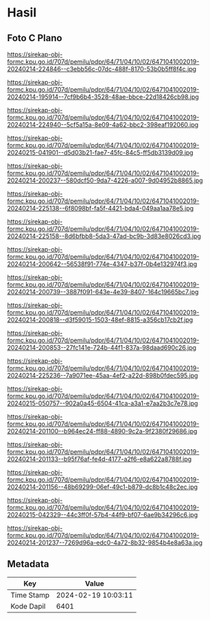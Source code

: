 # Hasil

## Foto C Plano

https://sirekap-obj-formc.kpu.go.id/707d/pemilu/pdpr/64/71/04/10/02/6471041002019-20240214-224846--c3ebb56c-07dc-488f-8170-53b0b5ff8f4c.jpg

https://sirekap-obj-formc.kpu.go.id/707d/pemilu/pdpr/64/71/04/10/02/6471041002019-20240214-195914--7cf9b6b4-3528-48ae-bbce-22d18426cb98.jpg

https://sirekap-obj-formc.kpu.go.id/707d/pemilu/pdpr/64/71/04/10/02/6471041002019-20240214-224940--5cf5a15a-8e09-4a62-bbc2-398eaf192060.jpg

https://sirekap-obj-formc.kpu.go.id/707d/pemilu/pdpr/64/71/04/10/02/6471041002019-20240215-041901--d5d03b21-fae7-45fc-84c5-ff5db3139d09.jpg

https://sirekap-obj-formc.kpu.go.id/707d/pemilu/pdpr/64/71/04/10/02/6471041002019-20240214-200237--580dcf50-9da7-4226-a007-9d04952b8865.jpg

https://sirekap-obj-formc.kpu.go.id/707d/pemilu/pdpr/64/71/04/10/02/6471041002019-20240214-225138--6f8098bf-fa5f-4421-bda4-049aa1aa78e5.jpg

https://sirekap-obj-formc.kpu.go.id/707d/pemilu/pdpr/64/71/04/10/02/6471041002019-20240214-225158--8d6bfbb8-5da3-47ad-bc9b-3d83e8026cd3.jpg

https://sirekap-obj-formc.kpu.go.id/707d/pemilu/pdpr/64/71/04/10/02/6471041002019-20240214-200642--56538f91-774e-4347-b37f-0b4e132974f3.jpg

https://sirekap-obj-formc.kpu.go.id/707d/pemilu/pdpr/64/71/04/10/02/6471041002019-20240214-200739--3887f091-643e-4e39-8407-164c19665bc7.jpg

https://sirekap-obj-formc.kpu.go.id/707d/pemilu/pdpr/64/71/04/10/02/6471041002019-20240214-200818--d3f59015-1503-48ef-8815-a356cb17cb2f.jpg

https://sirekap-obj-formc.kpu.go.id/707d/pemilu/pdpr/64/71/04/10/02/6471041002019-20240214-200853--27fc141e-724b-44f1-837a-98daad690c26.jpg

https://sirekap-obj-formc.kpu.go.id/707d/pemilu/pdpr/64/71/04/10/02/6471041002019-20240214-225236--7a9071ee-45aa-4ef2-a22d-898b0fdec595.jpg

https://sirekap-obj-formc.kpu.go.id/707d/pemilu/pdpr/64/71/04/10/02/6471041002019-20240215-050757--902a0a45-6504-41ca-a3a1-e7aa2b3c7e78.jpg

https://sirekap-obj-formc.kpu.go.id/707d/pemilu/pdpr/64/71/04/10/02/6471041002019-20240214-201100--b964ec24-ff88-4890-9c2a-9f2380f29686.jpg

https://sirekap-obj-formc.kpu.go.id/707d/pemilu/pdpr/64/71/04/10/02/6471041002019-20240214-201133--b95f76af-fe4d-4177-a2f6-e8a622a8788f.jpg

https://sirekap-obj-formc.kpu.go.id/707d/pemilu/pdpr/64/71/04/10/02/6471041002019-20240214-201156--48b69299-06ef-49c1-b879-dc8b1c48c2ec.jpg

https://sirekap-obj-formc.kpu.go.id/707d/pemilu/pdpr/64/71/04/10/02/6471041002019-20240215-042329--44c3ff0f-57b4-44f9-bf07-6ae9b34296c6.jpg

https://sirekap-obj-formc.kpu.go.id/707d/pemilu/pdpr/64/71/04/10/02/6471041002019-20240214-201237--7269d96a-edc0-4a72-8b32-9854b4e8a63a.jpg


## Metadata

| Key        | Value               |
| ---------- | ------------------- |
| Time Stamp | 2024-02-19 10:03:11 |
| Kode Dapil | 6401                |




